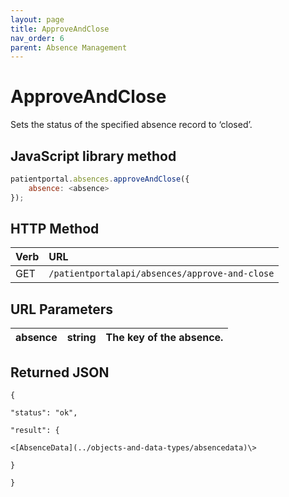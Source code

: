 ```yaml
---
layout: page
title: ApproveAndClose
nav_order: 6
parent: Absence Management
---
```


# ApproveAndClose
Sets the status of the specified absence record to ‘closed’.

## JavaScript library method

```javascript
patientportal.absences.approveAndClose({
    absence: <absence>
});
```

## HTTP Method

| Verb | URL                                               |
|:-----|:--------------------------------------------------|
| GET | `/patientportalapi/absences/approve-and-close` |

## URL Parameters

| absence | string | The key of the absence. |
| --- | --- | --- |

## Returned JSON

```
{

"status": "ok",

"result": {

<[AbsenceData](../objects-and-data-types/absencedata)\>

}

}
```
